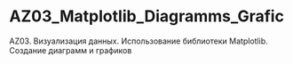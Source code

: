 # AZ03_Matplotlib_Diagramms_Grafic
 AZ03. Визуализация данных. Использование библиотеки Matplotlib. Создание диаграмм и графиков
